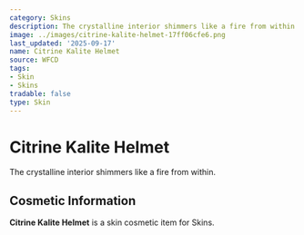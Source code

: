 ```yaml
---
category: Skins
description: The crystalline interior shimmers like a fire from within.
image: ../images/citrine-kalite-helmet-17ff06cfe6.png
last_updated: '2025-09-17'
name: Citrine Kalite Helmet
source: WFCD
tags:
- Skin
- Skins
tradable: false
type: Skin
---
```


# Citrine Kalite Helmet

The crystalline interior shimmers like a fire from within.

## Cosmetic Information

**Citrine Kalite Helmet** is a skin cosmetic item for Skins.

